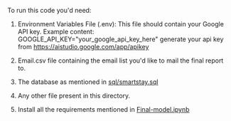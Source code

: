 To run this code you'd need:

1. Environment Variables File (.env):
This file should contain your Google API key.
Example content:
GOOGLE_API_KEY="your_google_api_key_here"
generate your api key from https://aistudio.google.com/app/apikey

2. Email.csv file containing the email list you'd like to mail the final report to.

3. The database as mentioned in [sql/smartstay.sql](https://github.com/im-ukr/SmartStay/blob/test/sql/smartstay.sql)

4. Any other file present in this directory.

5. Install all the requirements mentioned in [Final-model.ipynb](https://github.com/im-ukr/SmartStay/blob/test/notebooks/Dynamic%20Pricing%20Model/Final-model.ipynb) 
